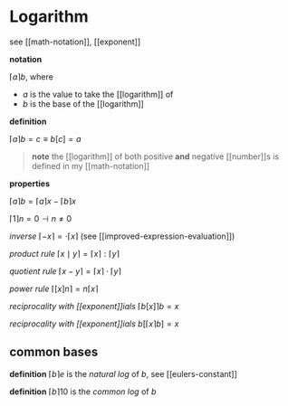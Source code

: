 # Logarithm

see [[math-notation]], [[exponent]]

**notation**

$\lceil a \rceil b$, where

- $a$ is the value to take the [[logarithm]] of
- $b$ is the base of the [[logarithm]]

**definition**

$\lceil a \rceil b = c \equiv b[c] = a$

> **note** the [[logarithm]] of both positive **and** negative [[number]]s is defined in my [[math-notation]]

**properties**

$\lceil a \rceil b = \lceil a \rceil x - \lceil b \rceil x$

$\lceil 1 \rceil n = 0 \dashv n \ne 0$

_inverse_ $\lceil -x \rceil = \cdot \lceil x \rceil$ (see [[improved-expression-evaluation]])

_product rule_ $\lceil x \mid y \rceil = \lceil x \rceil : \lceil y \rceil$

_quotient rule_ $\lceil x - y \rceil = \lceil x \rceil \cdot \lceil y \rceil$

_power rule_ $\lceil [x]n \rceil = n \lceil x \rceil$

_reciprocality with [[exponent]]ials_ $\lceil b[x] \rceil b = x$

_reciprocality with [[exponent]]ials_ $b[\lceil x \rceil b] = x$

## common bases

**definition** $\lceil b \rceil e$ is the _natural log_ of $b$, see [[eulers-constant]]

**definition** $\lceil b \rceil 10$ is the _common log_ of $b$
